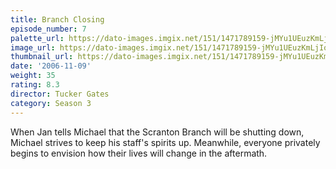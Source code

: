 ```yaml
---
title: Branch Closing
episode_number: 7
palette_url: https://dato-images.imgix.net/151/1471789159-jMYu1UEuzKmLjIoEuCL9MLCcg5j.jpg?ixlib=rb-1.1.0&ch=DPR%2CWidth&auto=enhance&palette=json
image_url: https://dato-images.imgix.net/151/1471789159-jMYu1UEuzKmLjIoEuCL9MLCcg5j.jpg?ixlib=rb-1.1.0&ch=DPR%2CWidth&auto=compress%2Cformat&w=500
thumbnail_url: https://dato-images.imgix.net/151/1471789159-jMYu1UEuzKmLjIoEuCL9MLCcg5j.jpg?ixlib=rb-1.1.0&ch=DPR%2CWidth&auto=enhance&w=500&h=280&fit=crop&fm=jpg
date: '2006-11-09'
weight: 35
rating: 8.3
director: Tucker Gates
category: Season 3
---
```


When Jan tells Michael that the Scranton Branch will be shutting down, Michael strives to keep his staff's spirits up. Meanwhile, everyone privately begins to envision how their lives will change in the aftermath.